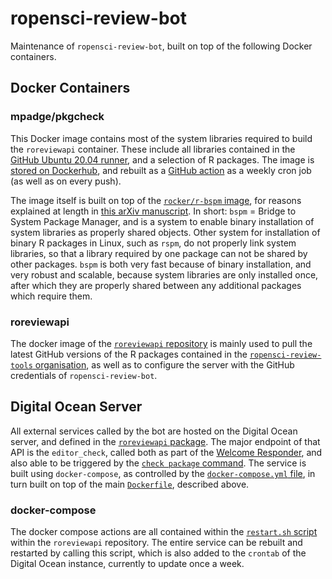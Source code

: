 
# ropensci-review-bot

Maintenance of `ropensci-review-bot`, built on top of the following Docker containers.

## Docker Containers

### mpadge/pkgcheck

This Docker image contains most of the system libraries required to build the
`roreviewapi` container. These include all libraries contained in the [GitHub
Ubuntu 20.04
runner](https://github.com/actions/virtual-environments/blob/main/images/linux/Ubuntu2004-README.md),
and a selection of R packages. The image is [stored on
Dockerhub](https://hub.docker.com/r/mpadge/pkgcheck), and rebuilt as a [GitHub
action](https://github.com/ropensci-review-tools/pkgcheck/blob/main/.github/workflows/docker.yaml)
as a weekly cron job (as well as on every push).

The image itself is built on top of the [`rocker/r-bspm`
image](https://github.com/rocker-org/bspm), for reasons explained at length in
[this arXiv manuscript](https://arxiv.org/abs/2103.08069). In short: `bspm` =
Bridge to System Package Manager, and is a system to enable binary installation
of system libraries as properly shared objects. Other system for installation
of binary R packages in Linux, such as `rspm`, do not properly link system
libraries, so that a library required by one package can not be shared by other
packages. `bspm` is both very fast because of binary installation, and very
robust and scalable, because system libraries are only installed once, after
which they are properly shared between any additional packages which require
them.

### roreviewapi

The docker image of the [`roreviewapi`
repository](https://github.com/ropensci-review-tools/roreviewapi/blob/main/Dockerfile)
is mainly used to pull the latest GitHub versions of the R packages contained
in the [`ropensci-review-tools`
organisation](https://github.com/ropensci-review-tools), as well as to
configure the server with the GitHub credentials of `ropensci-review-bot`.

## Digital Ocean Server

All external services called by the bot are hosted on the Digital Ocean server,
and defined in the [`roreviewapi`
package](https://github.com/ropensci-review-tools/roreviewapi). The major
endpoint of that API is the `editor_check`, called both as part of the [Welcome
Responder](https://github.com/ropensci-org/buffy/blob/82dd29bae4aeaa6bf5ca77b27be82cacd3a1ba04/config/settings-production.yml#L18-L32),
and also able to be triggered by the [`check package`
command](https://github.com/ropensci-org/buffy/blob/82dd29bae4aeaa6bf5ca77b27be82cacd3a1ba04/config/settings-production.yml#L92-L106).
The service is built using `docker-compose`, as controlled by the
[`docker-compose.yml`
file](https://github.com/ropensci-review-tools/roreviewapi/blob/main/docker-compose.yml),
in turn built on top of the main
[`Dockerfile`](https://github.com/ropensci-review-tools/roreviewapi/blob/main/Dockerfile),
described above.

### docker-compose

The docker compose actions are all contained within the [`restart.sh`
script](https://github.com/ropensci-review-tools/roreviewapi/blob/main/restart.sh)
within the `roreviewapi` repository. The entire service can be rebuilt and
restarted by calling this script, which is also added to the `crontab` of the
Digital Ocean instance, currently to update once a week.

